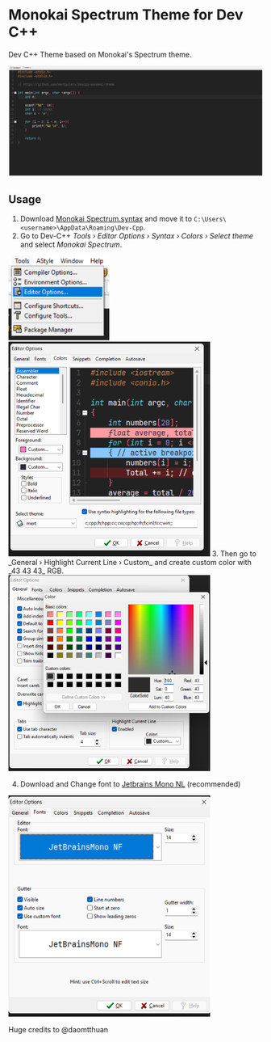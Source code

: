 # Monokai Spectrum Theme for Dev C++

Dev C++ Theme based on Monokai's Spectrum theme.

![Screenshot](https://github.com/mertgulerx/devcpp-monokai-theme/blob/main/screenshot/Screenshot%202025-03-10%20130904.png)

## Usage

1. Download [Monokai Spectrum.syntax](https://github.com/mertgulerx/devcpp-monokai-theme/blob/main/Monokai%20Spectrum.syntax) and move it to `C:\Users\<username>\AppData\Roaming\Dev-Cpp`.
2. Go to Dev-C++ _Tools › Editor Options › Syntax › Colors › Select theme_ and select _Monokai Spectrum_.
 <img src="https://github.com/mertgulerx/devcpp-monokai-theme/blob/main/screenshot/Screenshot%202025-03-10%20131359.png" width="200">
 <img src="https://github.com/mertgulerx/devcpp-monokai-theme/blob/main/screenshot/Screenshot%202025-03-10%20131411.png" width="400">
3. Then go to _General › Highlight Current Line › Custom_ and create custom color with _43 43 43_ RGB.

<img src="https://github.com/mertgulerx/devcpp-monokai-theme/blob/main/screenshot/Screenshot%202025-03-10%20131439.png" width="400">

4. Download and Change font to [Jetbrains Mono NL](https://github.com/mertgulerx/devcpp-monokai-theme/blob/main/JetBrainsMonoNL-Regular.ttf) (recommended)

<img src="https://github.com/mertgulerx/devcpp-monokai-theme/blob/main/screenshot/Screenshot%202025-03-10%20131418.png" width="400">


Huge credits to @daomtthuan
